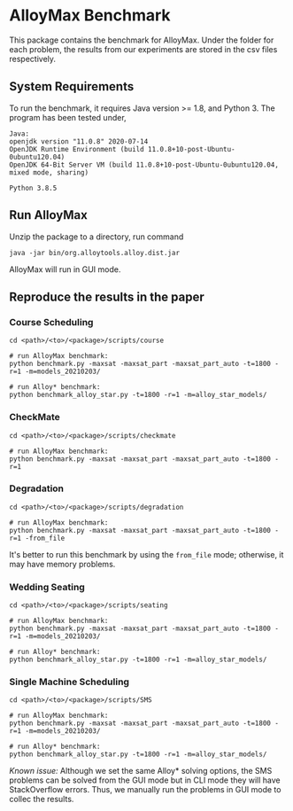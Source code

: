 # AlloyMax Benchmark
This package contains the benchmark for AlloyMax. Under the folder for each problem, the results from our experiments are stored in the csv files respectively.

## System Requirements
To run the benchmark, it requires Java version >= 1.8, and Python 3. The program has been tested under,
```
Java:
openjdk version "11.0.8" 2020-07-14
OpenJDK Runtime Environment (build 11.0.8+10-post-Ubuntu-0ubuntu120.04)
OpenJDK 64-Bit Server VM (build 11.0.8+10-post-Ubuntu-0ubuntu120.04, mixed mode, sharing)
```
```
Python 3.8.5
```

## Run AlloyMax
Unzip the package to a directory, run command
```
java -jar bin/org.alloytools.alloy.dist.jar
```
AlloyMax will run in GUI mode.

## Reproduce the results in the paper
### Course Scheduling
```
cd <path>/<to>/<package>/scripts/course

# run AlloyMax benchmark:
python benchmark.py -maxsat -maxsat_part -maxsat_part_auto -t=1800 -r=1 -m=models_20210203/

# run Alloy* benchmark:
python benchmark_alloy_star.py -t=1800 -r=1 -m=alloy_star_models/
```

### CheckMate
```
cd <path>/<to>/<package>/scripts/checkmate

# run AlloyMax benchmark:
python benchmark.py -maxsat -maxsat_part -maxsat_part_auto -t=1800 -r=1
```

### Degradation
```
cd <path>/<to>/<package>/scripts/degradation

# run AlloyMax benchmark:
python benchmark.py -maxsat -maxsat_part -maxsat_part_auto -t=1800 -r=1 -from_file
```
It's better to run this benchmark by using the ```from_file``` mode; otherwise, it may have memory problems.

### Wedding Seating
```
cd <path>/<to>/<package>/scripts/seating

# run AlloyMax benchmark:
python benchmark.py -maxsat -maxsat_part -maxsat_part_auto -t=1800 -r=1 -m=models_20210203/

# run Alloy* benchmark:
python benchmark_alloy_star.py -t=1800 -r=1 -m=alloy_star_models/
```

### Single Machine Scheduling
```
cd <path>/<to>/<package>/scripts/SMS

# run AlloyMax benchmark:
python benchmark.py -maxsat -maxsat_part -maxsat_part_auto -t=1800 -r=1 -m=models_20210203/

# run Alloy* benchmark:
python benchmark_alloy_star.py -t=1800 -r=1 -m=alloy_star_models/
```
*Known issue:* Although we set the same Alloy* solving options, the SMS problems can be solved from the GUI mode but in CLI mode they will have StackOverflow errors. Thus, we manually run the problems in GUI mode to collec the results.